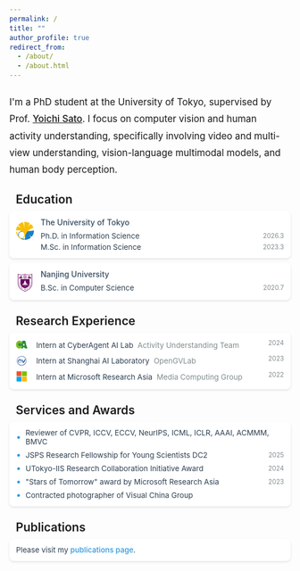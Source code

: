 ```yaml
---
permalink: /
title: ""
author_profile: true
redirect_from: 
  - /about/
  - /about.html
---
```


<style>
.intro-card {
    background: #ffffff;
    border-radius: 8px;
    box-shadow: 0 2px 4px rgba(0, 0, 0, 0.1);
    margin: 20px 0;
    padding: 20px;
    transition: transform 0.2s ease-in-out;
}

.intro-card:hover {
    transform: translateY(-2px);
    box-shadow: 0 4px 8px rgba(0, 0, 0, 0.15);
}

.intro-text {
    color: var(--global-text-color);
    font-size: 1.2em;
    line-height: 1.8;
    margin: 1.5em 0;
    font-weight: 400;
}

.intro-text a {
    color: var(--global-theme-color);
    text-decoration: underline;
    font-weight: 500;
    transition: color 0.2s ease;
}

.intro-text a:hover {
    color: var(--global-hover-color);
    text-decoration: underline;
}
</style>

<p class="intro-text">
    I'm a PhD student at the University of Tokyo, supervised by Prof. <a href="https://sites.google.com/ut-vision.org/ysato/">Yoichi Sato</a>. I focus on computer vision and human activity understanding, specifically involving video and multi-view understanding, vision-language multimodal models, and human body perception.
</p>

<style>
.education-card {
    display: flex;
    align-items: flex-start;
    background: #ffffff;
    border-radius: 8px;
    box-shadow: 0 2px 4px rgba(0, 0, 0, 0.1);
    margin: 8px 0;
    padding: 12px;
    transition: transform 0.2s ease-in-out;
}

.education-card:hover {
    transform: translateY(-2px);
    box-shadow: 0 4px 8px rgba(0, 0, 0, 0.15);
}

.education-icon {
    flex: 0 0 32px;
    margin-right: 12px;
    text-align: center;
    padding-top: 8px;
}

.education-icon img {
    width: 32px;
    height: 32px;
    object-fit: contain;
}

.education-content {
    flex: 1;
}

.education-school {
    color: #34495e;
    font-weight: 500;
    margin-bottom: 8px;
}

.education-degree {
    color: #2c3e50;
    margin-bottom: 4px;
    font-size: 0.95em;
    display: flex;
    justify-content: space-between;
    align-items: center;
}

.education-date {
    color: #7f8c8d;
    font-size: 0.85em;
    margin-left: 12px;
}

.education-degree:last-child {
    margin-bottom: 0;
}

.section-title {
    font-size: 1.5em;
    font-weight: 600;
    color: var(--global-text-color);
    margin: 1.2em 0 0.3em 0;
    padding-bottom: 0em;
    border-bottom: 1px solid var(--global-theme-color);
    display: flex;
    align-items: center;
}

.section-title::before {
    content: '';
    display: inline-block;
    width: 3px;
    height: 1em;
    background-color: var(--global-theme-color);
    margin-right: 0.4em;
    border-radius: 1.5px;
}
</style>

<div class="section-title">Education</div>

<div class="education-card">
    <div class="education-icon">
        <img src="../images/logo/logo_ut.png" alt="University of Tokyo Logo"/>
    </div>
    <div class="education-content">
        <div class="education-school">The University of Tokyo</div>
        <div class="education-degree">
            <span>Ph.D. in Information Science</span>
            <span class="education-date">2026.3</span>
        </div>
        <div class="education-degree">
            <span>M.Sc. in Information Science</span>
            <span class="education-date">2023.3</span>
        </div>
    </div>
</div>

<div class="education-card">
    <div class="education-icon">
        <img src="../images/logo/logo_nju.png" alt="Nanjing University Logo"/>
    </div>
    <div class="education-content">
        <div class="education-school">Nanjing University</div>
        <div class="education-degree">
            <span>B.Sc. in Computer Science</span>
            <span class="education-date">2020.7</span>
        </div>
    </div>
</div>


<style>
.experience-card {
    background: #ffffff;
    border-radius: 8px;
    box-shadow: 0 2px 4px rgba(0, 0, 0, 0.1);
    margin: 8px 0;
    padding: 12px;
    transition: transform 0.2s ease-in-out;
}

.experience-card:hover {
    transform: translateY(-2px);
    box-shadow: 0 4px 8px rgba(0, 0, 0, 0.15);
}

.experience-item {
    display: flex;
    justify-content: space-between;
    align-items: flex-start;
    margin-bottom: 8px;
    color: #2c3e50;
    font-size: 0.95em;
    flex-wrap: wrap;
    gap: 8px;
}

.experience-item:last-child {
    margin-bottom: 0;
}

.experience-company {
    display: flex;
    align-items: center;
    flex-wrap: wrap;
    gap: 8px;
    flex: 1;
    min-width: 200px;
}

.company-logo {
    width: 20px;
    height: 20px;
    margin-right: 8px;
    object-fit: contain;
    flex-shrink: 0;
}

.experience-content {
    display: flex;
    flex-direction: column;
    flex: 1;
    min-width: 150px;
}

.company-name {
    font-weight: 400;
    margin-right: 4px;
    display: inline-block;
    min-width: 120px;
    line-height: 1.4;
    padding-top: 2px;
}

.team-name {
    color: #7f8c8d;
    display: inline-block;
    line-height: 1.4;
}

.experience-date {
    color: #7f8c8d;
    font-size: 0.85em;
    margin-left: 12px;
    white-space: nowrap;
    flex-shrink: 0;
}

@media (max-width: 768px) {
    .experience-item {
        flex-direction: row;
        flex-wrap: nowrap;
        gap: 4px;
    }
    
    .experience-company {
        width: auto;
        align-items: center;
        flex: 1;
        gap: 4px;
    }
    
    .experience-content {
        margin-left: 0;
        width: auto;
    }
    
    .company-name {
        min-width: 100px;
    }
    
    .team-name {
        margin-top: 4px;
        display: block;
    }

    .experience-date {
        margin-left: 12px;
        margin-top: 0;
    }
}

.awards-card {
    background: #ffffff;
    border-radius: 8px;
    box-shadow: 0 2px 4px rgba(0, 0, 0, 0.1);
    margin: 8px 0;
    padding: 12px;
    transition: transform 0.2s ease-in-out;
}

.awards-card:hover {
    transform: translateY(-2px);
    box-shadow: 0 4px 8px rgba(0, 0, 0, 0.15);
}

.award-item {
    display: flex;
    align-items: center;
    margin-bottom: 8px;
    color: #2c3e50;
    font-size: 0.95em;
}

.award-item:last-child {
    margin-bottom: 0;
}

.award-icon {
    margin-right: 8px;
    color: #3498db;
    font-size: 1.2em;
    line-height: 1;
}

.award-date {
    color: #7f8c8d;
    font-size: 0.85em;
    margin-left: auto;
    padding-left: 12px;
}
</style>

<div class="section-title">Research Experience</div>

<div class="experience-card">
    <div class="experience-item">
        <div class="experience-company">
            <img src="../images/logo/logo_ca.png" alt="CyberAgent Logo" class="company-logo"/>
            <div class="experience-content">
                <div>
                    <span class="company-name">Intern at CyberAgent AI Lab</span>
                    <span class="team-name">Activity Understanding Team</span>
                </div>
            </div>
        </div>
        <span class="experience-date">2024</span>
    </div>
    <div class="experience-item">
        <div class="experience-company">
            <img src="../images/logo/logo_shai.png" alt="Shanghai AI Lab Logo" class="company-logo"/>
            <div class="experience-content">
                <div>
                    <span class="company-name">Intern at Shanghai AI Laboratory</span>
                    <span class="team-name">OpenGVLab</span>
                </div>
            </div>
        </div>
        <span class="experience-date">2023</span>
    </div>
    <div class="experience-item">
        <div class="experience-company">
            <img src="../images/logo/logo_msra.png" alt="Microsoft Research Asia Logo" class="company-logo"/>
            <div class="experience-content">
                <div>
                    <span class="company-name">Intern at Microsoft Research Asia</span>
                    <span class="team-name">Media Computing Group</span>
                </div>
            </div>
        </div>
        <span class="experience-date">2022</span>
    </div>
</div>


<div class="section-title">Services and Awards</div>

<div class="awards-card">
    <div class="award-item">
        <span class="award-icon">•</span>
        <span>Reviewer of CVPR, ICCV, ECCV, NeurIPS, ICML, ICLR, AAAI, ACMMM, BMVC</span>
    </div>
    <div class="award-item">
        <span class="award-icon">•</span>
        <span>JSPS Research Fellowship for Young Scientists DC2</span>
        <span class="award-date">2025</span>
    </div>
    <div class="award-item">
        <span class="award-icon">•</span>
        <span>UTokyo-IIS Research Collaboration Initiative Award</span>
        <span class="award-date">2024</span>
    </div>
    <div class="award-item">
        <span class="award-icon">•</span>
        <span>"Stars of Tomorrow" award by Microsoft Research Asia</span>
        <span class="award-date">2023</span>
    </div>
    <div class="award-item">
        <span class="award-icon">•</span>
        <span>Contracted photographer of Visual China Group</span>
    </div>
</div>

<div class="section-title">Publications</div>

<div class="awards-card">
    <div class="award-item">
        <span>Please visit my <a href="/publications/" style="color: #3498db; text-decoration: none; font-weight: 500;">publications page</a>.</span>
    </div>
</div>

<!-- Google tag (gtag.js) -->
<script async src="https://www.googletagmanager.com/gtag/js?id=G-H5PY7PJR9Q"></script>
<script>
  window.dataLayer = window.dataLayer || [];
  function gtag(){dataLayer.push(arguments);}
  gtag('js', new Date());

  gtag('config', 'G-H5PY7PJR9Q');
</script>
